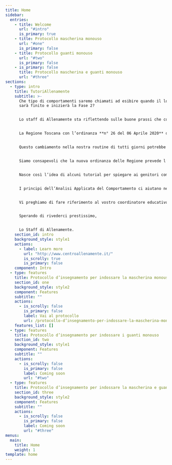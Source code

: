 ```yaml
---
title: Home
sidebar:
  entries:
    - title: Welcome
      url: "#intro"
      is_primary: true
    - title: Protocollo mascherina monouso
      url: "#one"
      is_primary: false
    - title: Protocollo guanti monouso
      url: "#two"
      is_primary: false
    - is_primary: false
      title: Protocollo mascherina e guanti monouso
      url: "#three"
sections:
  - type: intro
    title: TutoriAllenamente
    subtitle: >-
      Che tipo di comportamenti saremo chiamati ad esibire quando il lockdown
      sarà finito e inizierà la Fase 2?


      Lo staff di Allenamente sta riflettendo sulle buone prassi che come cittadini saremo chiamati a esibire una volta che inizierà la Fase 2 di questo fenomeno che ci ha tutti quanti coinvolti e ci sta tenendo lontani ormai da tempo.


      La Regione Toscana con l’ordinanza **n° 26 del 06 Aprile 2020** dispone l’utilizzo obbligatorio della mascherina monouso e dei guanti in spazi chiusi, pubblici o privati aperti al pubblico, in presenza di più persone, oltre che nei mezzi di trasporto pubblico locale, nei servizi non di linea come taxi e noleggio con conducente; dispone inoltre il mantenimento della distanza interpersonale di almeno **1,8 m**.


      Questo cambiamento nella nostra routine di tutti giorni potrebbe essere problematico per i bambini/ragazzi con disturbo dello spettro autistico pertanto risulta fondamentale insegnare i nuovi comportamenti da esibire.


      Siamo consapevoli che la nuova ordinanza delle Regione prevede l’esonero di tali comportamenti per i bambini sotto i 6 anni o per gli individui che presentano particolari condizioni psicofisiche attestate dal medico di medicina generale o dal pediatra di libera scelta; tuttavia, come Allenamente e come professionisti che si occupano di educazione, riteniamo che i nostri bambini/ragazzi siano esposti ad un rischio maggiore rispetto ad altra popolazione. Molti di loro toccano qualsiasi cosa, portano le mani alla bocca e agli occhi, tanti di loro mettono in bocca oggetti e cose non commestibili. Pertanto riteniamo fondamentale l’insegnamento dei comportamenti **“portare la mascherina e i guanti”**, per tutelare la loro salute, per tutelare la salute delle persone che si occupano di loro e per non esporli al rischio di diventare potenziali vettori. Inoltre pensiamo che il **NON** uso della mascherina e dei guanti potrebbe essere fonte di stigma sociale e difficile reinserimento nelle attività comunitarie ed educative.


      Nasce così l’idea di alcuni tutorial per spiegare ai genitori come introdurre nella vita dei loro figli questi nuovi comportamenti e come insegnarli in maniera graduale, sono diversificati in base all’età ed alle competenze del bambino o ragazzo, selezionate quello che ritenete più adeguato oppure inviateci una mail ad [info@centroallenamente.it](mailto:info@centroallenamente.it) se avete dubbi o chiedete al vostro coordinatore di riferimento!


      I principi dell’Analisi Applicata del Comportamento ci aiutano nel progettare training di esposizione graduale ai nuovi stimoli e nuovi comportamenti per mantenere bassi i livelli di stress e di ansia che si potrebbero manifestare nei bambini/ragazzi.


      Vi preghiamo di fare riferimento al vostro coordinatore educativo per qualsiasi dubbio o difficoltà nell’esecuzione della procedura, oppure di inviare una mail ad [info@centroallenamente.it](mailto:info@centroallenamente.it) 


      Sperando di rivederci prestissimo,


      Lo Staff di Allenamente.
    section_id: intro
    background_style: style1
    actions:
      - label: Learn more
        url: "http://www.centroallenamente.it/"
        is_scrolly: true
        is_primary: false
    component: Intro
  - type: features
    title: Protocollo d’insegnamento per indossare la mascherina monouso
    section_id: one
    background_style: style2
    component: Features
    subtitle: ""
    actions:
      - is_scrolly: false
        is_primary: false
        label: Vai al protocollo
        url: /protocollo-d’insegnamento-per-indossare-la-mascherina-monouso
    features_list: []
  - type: features
    title: Protocollo d’insegnamento per indossare i guanti monouso
    section_id: two
    background_style: style1
    component: Features
    subtitle: ""
    actions:
      - is_scrolly: false
        is_primary: false
        label: Coming soon
        url: "#two"
  - type: features
    title: Protocollo d’insegnamento per indossare la mascherina e guanti monouso
    section_id: three
    background_style: style2
    component: Features
    subtitle: ""
    actions:
      - is_scrolly: false
        is_primary: false
        label: Coming soon
        url: "#three"
menus:
  main:
    title: Home
    weight: 1
template: home
---
```

